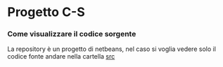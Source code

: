 # Progetto C-S

### Come visualizzare il codice sorgente
La repository è un progetto di netbeans, nel caso si voglia vedere solo il codice fonte andare nella cartella [src](https://github.com/LeonardoCampoverde/C-S/tree/main/src)
